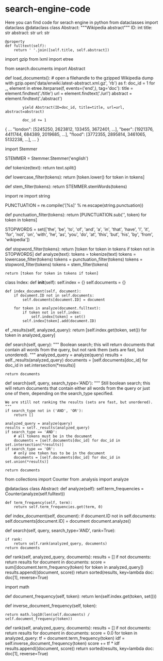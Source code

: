 # search-engine-code
Here you can find code for serach engine in python
from dataclasses import dataclass
@dataclass
class Abstract:
    """Wikipedia abstract"""
    ID: int
    title: str
    abstract: str
    url: str

    @property
    def fulltext(self):
        return ' '.join([self.title, self.abstract])
import gzip
from lxml import etree

from search.documents import Abstract

def load_documents():
    # open a filehandle to the gzipped Wikipedia dump
    with gzip.open('data/enwiki.latest-abstract.xml.gz', 'rb') as f:
        doc_id = 1
        for _, element in etree.iterparse(f, events=('end',), tag='doc'):
            title = element.findtext('./title')
            url = element.findtext('./url')
            abstract = element.findtext('./abstract')

            yield Abstract(ID=doc_id, title=title, url=url, abstract=abstract)

            doc_id += 1
           
{
    ...
    "london": [5245250, 2623812, 133455, 3672401, ...],
    "beer": [1921376, 4411744, 684389, 2019685, ...],
    "flood": [3772355, 2895814, 3461065, 5132238, ...],
    ...
}

import Stemmer

STEMMER = Stemmer.Stemmer('english')

def tokenize(text):
    return text.split()

def lowercase_filter(tokens):
    return [token.lower() for token in tokens]

def stem_filter(tokens):
    return STEMMER.stemWords(tokens)

import re
import string

PUNCTUATION = re.compile('[%s]' % re.escape(string.punctuation))

def punctuation_filter(tokens):
    return [PUNCTUATION.sub('', token) for token in tokens]

STOPWORDS = set(['the', 'be', 'to', 'of', 'and', 'a', 'in', 'that', 'have',
                 'I', 'it', 'for', 'not', 'on', 'with', 'he', 'as', 'you',
                 'do', 'at', 'this', 'but', 'his', 'by', 'from', 'wikipedia'])

def stopword_filter(tokens):
    return [token for token in tokens if token not in STOPWORDS]
def analyze(text):
    tokens = tokenize(text)
    tokens = lowercase_filter(tokens)
    tokens = punctuation_filter(tokens)
    tokens = stopword_filter(tokens)
    tokens = stem_filter(tokens)

    return [token for token in tokens if token]

class Index:
    def __init__(self):
        self.index = {}
        self.documents = {}

    def index_document(self, document):
        if document.ID not in self.documents:
            self.documents[document.ID] = document

        for token in analyze(document.fulltext):
            if token not in self.index:
                self.index[token] = set()
            self.index[token].add(document.ID)

ef _results(self, analyzed_query):
    return [self.index.get(token, set()) for token in analyzed_query]

def search(self, query):
    """
    Boolean search; this will return documents that contain all words from the
    query, but not rank them (sets are fast, but unordered).
    """
    analyzed_query = analyze(query)
    results = self._results(analyzed_query)
    documents = [self.documents[doc_id] for doc_id in set.intersection(*results)]

    return documents

def search(self, query, search_type='AND'):
    """
    Still boolean search; this will return documents that contain either all words
    from the query or just one of them, depending on the search_type specified.

    We are still not ranking the results (sets are fast, but unordered).
    """
    if search_type not in ('AND', 'OR'):
        return []

    analyzed_query = analyze(query)
    results = self._results(analyzed_query)
    if search_type == 'AND':
        # all tokens must be in the document
        documents = [self.documents[doc_id] for doc_id in set.intersection(*results)]
    if search_type == 'OR':
        # only one token has to be in the document
        documents = [self.documents[doc_id] for doc_id in set.union(*results)]

    return documents
from collections import Counter
from .analysis import analyze

@dataclass
class Abstract:
    def analyze(self):
        self.term_frequencies = Counter(analyze(self.fulltext))

    def term_frequency(self, term):
        return self.term_frequencies.get(term, 0)
def index_document(self, document):
    if document.ID not in self.documents:
        self.documents[document.ID] = document
        document.analyze()

def search(self, query, search_type='AND', rank=True):

    if rank:
        return self.rank(analyzed_query, documents)
    return documents


def rank(self, analyzed_query, documents):
    results = []
    if not documents:
        return results
    for document in documents:
        score = sum([document.term_frequency(token) for token in analyzed_query])
        results.append((document, score))
    return sorted(results, key=lambda doc: doc[1], reverse=True)

import math

def document_frequency(self, token):
    return len(self.index.get(token, set()))

def inverse_document_frequency(self, token):

    return math.log10(len(self.documents) / self.document_frequency(token))

def rank(self, analyzed_query, documents):
    results = []
    if not documents:
        return results
    for document in documents:
        score = 0.0
        for token in analyzed_query:
            tf = document.term_frequency(token)
            idf = self.inverse_document_frequency(token)
            score += tf * idf
        results.append((document, score))
    return sorted(results, key=lambda doc: doc[1], reverse=True)
